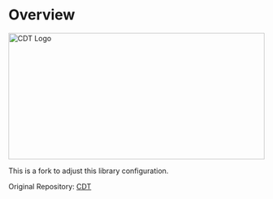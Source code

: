 # Overview

<img src="./images/CDT_logo.png" alt="CDT Logo" style='height: 100%; width: 100%; max-height: 250px; object-fit: contain'/>

This is a fork to adjust this library configuration.

Original Repository: [CDT](https://github.com/artem-ogre/CDT)